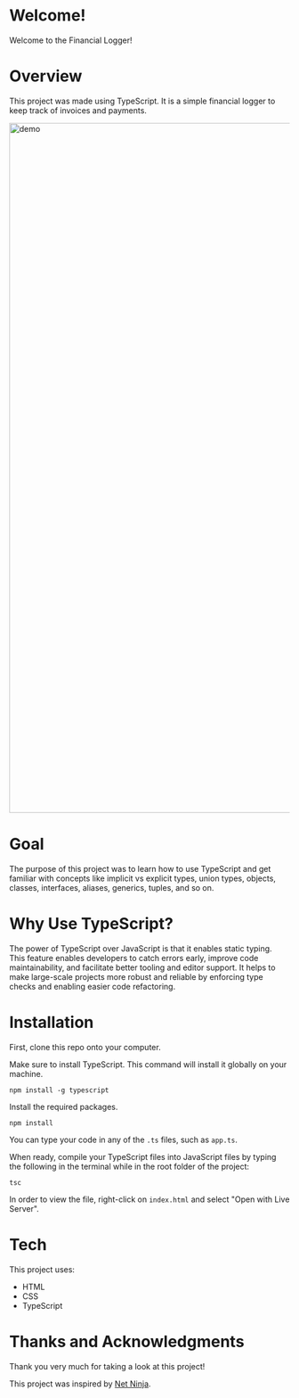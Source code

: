 # Welcome!
Welcome to the Financial Logger!

# Overview
This project was made using TypeScript. It is a simple financial logger to keep track of invoices and payments.

<img width="1238" alt="demo" src="https://github.com/jadeleafmoon/typescript-finance-logger/assets/83651965/3a1d1f36-5b2e-461f-9f89-4a20de6cb60a">

# Goal
The purpose of this project was to learn how to use TypeScript and get familiar with concepts like implicit vs explicit types, union types, objects, classes, interfaces, aliases, generics, tuples, and so on. 

# Why Use TypeScript?
The power of TypeScript over JavaScript is that it enables static typing. This feature enables developers to catch errors early, improve code maintainability, and facilitate better tooling and editor support. It helps to make large-scale projects more robust and reliable by enforcing type checks and enabling easier code refactoring.

# Installation
First, clone this repo onto your computer.

Make sure to install TypeScript. This command will install it globally on your machine.

```
npm install -g typescript
```

Install the required packages.
```
npm install
```

You can type your code in any of the `.ts` files, such as `app.ts`.

When ready, compile your TypeScript files into JavaScript files by typing the following in the terminal while in the root folder of the project:
```
tsc
```

In order to view the file, right-click on `index.html` and select "Open with Live Server".

# Tech
This project uses:
- HTML
- CSS
- TypeScript

# Thanks and Acknowledgments
Thank you very much for taking a look at this project!

This project was inspired by [Net Ninja](https://www.youtube.com/watch?v=2pZmKW9-I_k&list=PL4cUxeGkcC9gUgr39Q_yD6v-bSyMwKPUI&index=1).
